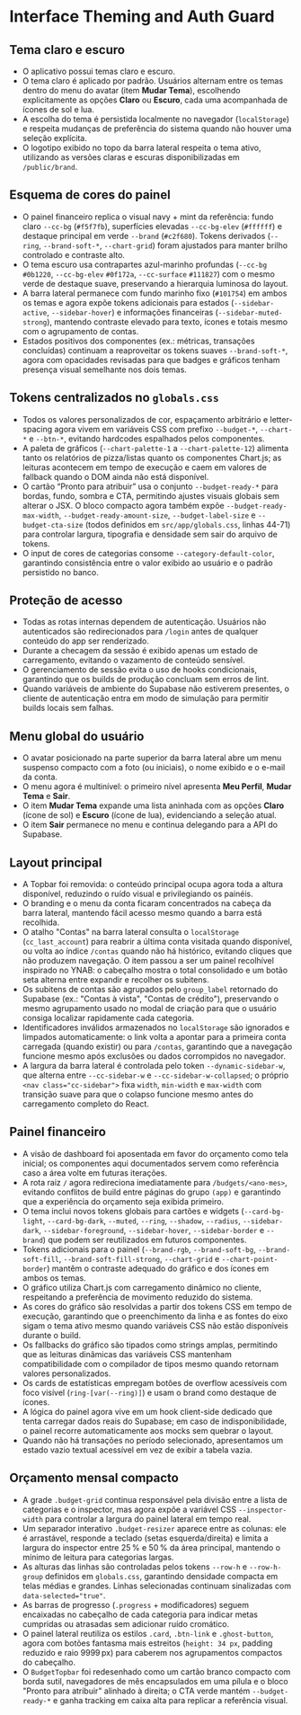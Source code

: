 # Interface Theming and Auth Guard

## Tema claro e escuro
- O aplicativo possui temas claro e escuro.
- O tema claro é aplicado por padrão. Usuários alternam entre os temas dentro do menu do avatar (item **Mudar Tema**), escolhendo explicitamente as opções **Claro** ou **Escuro**, cada uma acompanhada de ícones de sol e lua.
- A escolha do tema é persistida localmente no navegador (`localStorage`) e respeita mudanças de preferência do sistema quando não houver uma seleção explícita.
- O logotipo exibido no topo da barra lateral respeita o tema ativo, utilizando as versões claras e escuras disponibilizadas em `/public/brand`.

## Esquema de cores do painel
- O painel financeiro replica o visual navy + mint da referência: fundo claro `--cc-bg` (`#f5f7fb`), superfícies elevadas `--cc-bg-elev` (`#ffffff`) e destaque principal em verde `--brand` (`#c2f680`). Tokens derivados (`--ring`, `--brand-soft-*`, `--chart-grid`) foram ajustados para manter brilho controlado e contraste alto.
- O tema escuro usa contrapartes azul-marinho profundas (`--cc-bg` `#0b1220`, `--cc-bg-elev` `#0f172a`, `--cc-surface` `#111827`) com o mesmo verde de destaque suave, preservando a hierarquia luminosa do layout.
- A barra lateral permanece com fundo marinho fixo (`#101754`) em ambos os temas e agora expõe tokens adicionais para estados (`--sidebar-active`, `--sidebar-hover`) e informações financeiras (`--sidebar-muted-strong`), mantendo contraste elevado para texto, ícones e totais mesmo com o agrupamento de contas.
- Estados positivos dos componentes (ex.: métricas, transações concluídas) continuam a reaproveitar os tokens suaves `--brand-soft-*`, agora com opacidades revisadas para que badges e gráficos tenham presença visual semelhante nos dois temas.

## Tokens centralizados no `globals.css`
- Todos os valores personalizados de cor, espaçamento arbitrário e letter-spacing agora vivem em variáveis CSS com prefixo `--budget-*`, `--chart-*` e `--btn-*`, evitando hardcodes espalhados pelos componentes.
- A paleta de gráficos (`--chart-palette-1` a `--chart-palette-12`) alimenta tanto os relatórios de pizza/listas quanto os componentes Chart.js; as leituras acontecem em tempo de execução e caem em valores de fallback quando o DOM ainda não está disponível.
- O cartão “Pronto para atribuir” usa o conjunto `--budget-ready-*` para bordas, fundo, sombra e CTA, permitindo ajustes visuais globais sem alterar o JSX. O bloco compacto agora também expõe `--budget-ready-max-width`, `--budget-ready-amount-size`, `--budget-label-size` e `--budget-cta-size` (todos definidos em `src/app/globals.css`, linhas 44-71) para controlar largura, tipografia e densidade sem sair do arquivo de tokens.
- O input de cores de categorias consome `--category-default-color`, garantindo consistência entre o valor exibido ao usuário e o padrão persistido no banco.

## Proteção de acesso
- Todas as rotas internas dependem de autenticação. Usuários não autenticados são redirecionados para `/login` antes de qualquer conteúdo do app ser renderizado.
- Durante a checagem da sessão é exibido apenas um estado de carregamento, evitando o vazamento de conteúdo sensível.
- O gerenciamento de sessão evita o uso de hooks condicionais, garantindo que os builds de produção concluam sem erros de lint.
- Quando variáveis de ambiente do Supabase não estiverem presentes, o cliente de autenticação entra em modo de simulação para permitir builds locais sem falhas.

## Menu global do usuário
- O avatar posicionado na parte superior da barra lateral abre um menu suspenso compacto com a foto (ou iniciais), o nome exibido e o e-mail da conta.
- O menu agora é multinível: o primeiro nível apresenta **Meu Perfil**, **Mudar Tema** e **Sair**.
- O item **Mudar Tema** expande uma lista aninhada com as opções **Claro** (ícone de sol) e **Escuro** (ícone de lua), evidenciando a seleção atual.
- O item **Sair** permanece no menu e continua delegando para a API do Supabase.

## Layout principal
- A Topbar foi removida: o conteúdo principal ocupa agora toda a altura disponível, reduzindo o ruído visual e privilegiando os painéis.
- O branding e o menu da conta ficaram concentrados na cabeça da barra lateral, mantendo fácil acesso mesmo quando a barra está recolhida.
- O atalho "Contas" na barra lateral consulta o `localStorage` (`cc_last_account`) para reabrir a última conta visitada quando disponível, ou volta ao índice `/contas` quando não há histórico, evitando cliques que não produzem navegação. O item passou a ser um painel recolhível inspirado no YNAB: o cabeçalho mostra o total consolidado e um botão seta alterna entre expandir e recolher os subitens.
- Os subitens de contas são agrupados pelo `group_label` retornado do Supabase (ex.: "Contas à vista", "Contas de crédito"), preservando o mesmo agrupamento usado no modal de criação para que o usuário consiga localizar rapidamente cada categoria.
- Identificadores inválidos armazenados no `localStorage` são ignorados e limpados automaticamente: o link volta a apontar para a primeira conta carregada (quando existir) ou para `/contas`, garantindo que a navegação funcione mesmo após exclusões ou dados corrompidos no navegador.
- A largura da barra lateral é controlada pelo token `--dynamic-sidebar-w`, que alterna entre `--cc-sidebar-w` e `--cc-sidebar-w-collapsed`; o próprio `<nav class="cc-sidebar">` fixa `width`, `min-width` e `max-width` com transição suave para que o colapso funcione mesmo antes do carregamento completo do React.

## Painel financeiro
- A visão de dashboard foi aposentada em favor do orçamento como tela inicial; os componentes aqui documentados servem como referência caso a área volte em futuras iterações.
- A rota raiz `/` agora redireciona imediatamente para `/budgets/<ano-mes>`, evitando conflitos de build entre páginas do grupo `(app)` e garantindo que a experiência do orçamento seja exibida primeiro.
- O tema inclui novos tokens globais para cartões e widgets (`--card-bg-light`, `--card-bg-dark`, `--muted`, `--ring`, `--shadow`, `--radius`, `--sidebar-dark`, `--sidebar-foreground`, `--sidebar-hover`, `--sidebar-border` e `--brand`) que podem ser reutilizados em futuros componentes.
- Tokens adicionais para o painel (`--brand-rgb`, `--brand-soft-bg`, `--brand-soft-fill`, `--brand-soft-fill-strong`, `--chart-grid` e `--chart-point-border`) mantêm o contraste adequado do gráfico e dos ícones em ambos os temas.
- O gráfico utiliza Chart.js com carregamento dinâmico no cliente, respeitando a preferência de movimento reduzido do sistema.
- As cores do gráfico são resolvidas a partir dos tokens CSS em tempo de execução, garantindo que o preenchimento da linha e as fontes do eixo sigam o tema ativo mesmo quando variáveis CSS não estão disponíveis durante o build.
- Os fallbacks do gráfico são tipados como strings amplas, permitindo que as leituras dinâmicas das variáveis CSS mantenham compatibilidade com o compilador de tipos mesmo quando retornam valores personalizados.
- Os cards de estatísticas empregam botões de overflow acessíveis com foco visível (`ring-[var(--ring)]`) e usam o brand como destaque de ícones.
- A lógica do painel agora vive em um hook client-side dedicado que tenta carregar dados reais do Supabase; em caso de indisponibilidade, o painel recorre automaticamente aos mocks sem quebrar o layout.
- Quando não há transações no período selecionado, apresentamos um estado vazio textual acessível em vez de exibir a tabela vazia.

## Orçamento mensal compacto
- A grade `.budget-grid` continua responsável pela divisão entre a lista de categorias e o inspector, mas agora expõe a variável CSS `--inspector-width` para controlar a largura do painel lateral em tempo real.
- Um separador interativo `.budget-resizer` aparece entre as colunas: ele é arrastável, responde a teclado (setas esquerda/direita) e limita a largura do inspector entre 25 % e 50 % da área principal, mantendo o mínimo de leitura para categorias largas.
- As alturas das linhas são controladas pelos tokens `--row-h` e `--row-h-group` definidos em `globals.css`, garantindo densidade compacta em telas médias e grandes. Linhas selecionadas continuam sinalizadas com `data-selected="true"`.
- As barras de progresso (`.progress` + modificadores) seguem encaixadas no cabeçalho de cada categoria para indicar metas cumpridas ou atrasadas sem adicionar ruído cromático.
- O painel lateral reutiliza os estilos `.card`, `.btn-link` e `.ghost-button`, agora com botões fantasma mais estreitos (`height: 34 px`, padding reduzido e raio 9999 px) para caberem nos agrupamentos compactos do cabeçalho.
- O `BudgetTopbar` foi redesenhado como um cartão branco compacto com borda sutil, navegadores de mês encapsulados em uma pílula e o bloco "Pronto para atribuir" alinhado à direita; o CTA verde mantém `--budget-ready-*` e ganha tracking em caixa alta para replicar a referência visual.
